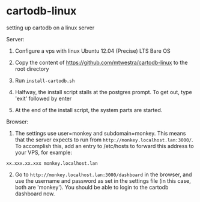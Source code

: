 # cartodb-linux
setting up cartodb on a linux server

Server:

1. Configure a vps with linux Ubuntu 12.04 (Precise) LTS Bare OS

2. Copy the content of https://github.com/mtwestra/cartodb-linux to the root directory

3. Run `install-cartodb.sh`

4. Halfway, the install script stalls at the postgres prompt. To get out, type 'exit' followed by enter

5. At the end of the install script, the system parts are started.

Browser:

1. The settings use user=monkey and subdomain=monkey. This means that the server expects to run from `http://monkey.localhost.lan:3000/`. To accomplish this, add an entry to /etc/hosts to forward this address to your VPS, for example: 

`xx.xxx.xx.xxx monkey.localhost.lan`

2. Go to `http://monkey.localhost.lan:3000/dashboard` in the browser, and use the username and password as set in the settings file (in this case, both are 'monkey'). You should be able to login to the cartodb dashboard now.



